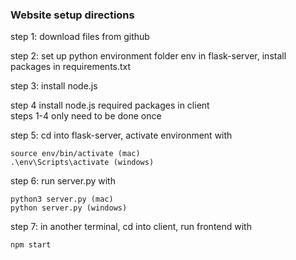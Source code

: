 ### Website setup directions  

step 1: download files from github

step 2: set up python environment folder env in flask-server, install packages in requirements.txt

step 3: install node.js

step 4 install node.js required packages in client  
steps 1-4 only need to be done once


step 5: cd into flask-server, activate environment with

    source env/bin/activate (mac)
    .\env\Scripts\activate (windows)

step 6: run server.py with 

    python3 server.py (mac)
    python server.py (windows)

step 7: in another terminal, cd into client, run frontend with 

    npm start
